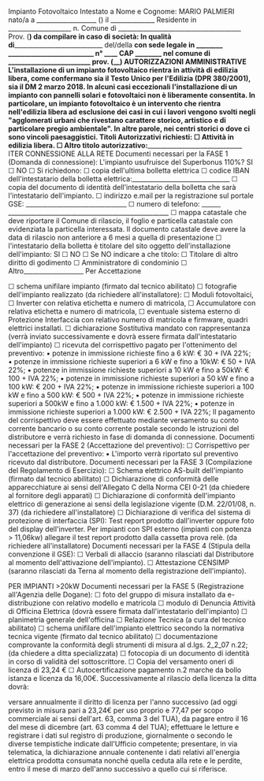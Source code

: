 Impianto Fotovoltaico Intestato a
Nome e Cognome: MARIO PALMIERI nato/a a ___________________ () il ______________
Residente in ____________________ n. Comune di _______________________________________ Prov. (__)
da compilare in caso di società:
In qualità di______________________________ del/della ______________________con sede legale in ________
__________________________ n° ____ CAP ________ nel comune di _________________________ prov. (__)
AUTORIZZAZIONI AMMINISTRATIVE
L'installazione di un impianto fotovoltaico rientra in attività di edilizia libera, come confermano sia il Testo Unico per l'Edilizia (DPR 380/2001), sia il DM 2 marzo 2018.
In alcuni casi eccezionali l'installazione di un impianto con pannelli solari e fotovoltaici non è liberamente consentita.
In particolare, un impianto fotovoltaico è un intervento che rientra nell'edilizia libera ad esclusione dei casi in cui i lavori vengono svolti negli "agglomerati urbani che rivestano carattere storico, artistico e di particolare pregio ambientale". In altre parole, nei centri storici o dove ci sono vincoli paesaggistici.
Titoli Autorizzativi richiesti:
☐ Attività in edilizia libera.
☐ Altro titolo autorizzativo:____________________________________________________
ITER CONNESSIONE ALLA RETE
Documenti necessari per la FASE 1 (Domanda di connessione):
L'impianto usufruisce del Superbonus 110%? SI ☐ NO ☐
Si richiedono:
☐ copia dell'ultima bolletta elettrica
☐ codice IBAN dell'intestatario della bolletta elettrica:_______________________________
☐ copia del documento di identità dell'intestatario della bolletta che sarà l'intestatario dell'impianto.
☐ indirizzo e.mail per la registrazione sul portale GSE: ________________________________
☐ numero di telefono: ______ ___________________________________________________
☐ mappa catastale che deve riportare il Comune di rilascio, il foglio e particella catastale con evidenziata la particella interessata. Il documento catastale deve avere la data di rilascio non anteriore a 6 mesi a quella di presentazione
☐ l'intestatario della bolletta è titolare del sito oggetto dell'installazione dell'impianto:
SI ☐ NO ☐
Se NO indicare a che titolo: ☐ Titolare di altro diritto di godimento
☐ Amministratore di condominio
☐ Altro___________________
Per Accettazione

☐ schema unifilare impianto (firmato dal tecnico abilitato)
☐ fotografie dell'impianto realizzato (da richiedere all'installatore):
☐ Moduli fotovoltaici,
☐ Inverter con relativa etichetta e numero di matricola,
☐ Accumulatore con relativa etichetta e numero di matricola,
☐ eventuale sistema esterno di Protezione Interfaccia con relativo numero di matricola e firmware, quadri elettrici installati.
☐ dichiarazione Sostitutiva mandato con rappresentanza (verrà inviato successivamente e dovrà essere firmata dall'intestatario dell'impianto)
☐ ricevuta del corrispettivo pagato per l'ottenimento del preventivo:
▪ potenze in immissione richieste fino a 6 kW: € 30 + IVA 22%;
▪ potenze in immissione richieste superiori a 6 kW e fino a 10kW: € 50 + IVA 22%;
▪ potenze in immissione richieste superiori a 10 kW e fino a 50kW: € 100 + IVA 22%;
▪ potenze in immissione richieste superiori a 50 kW e fino a 100 kW: € 200 + IVA 22%;
▪ potenze in immissione richieste superiori a 100 kW e fino a 500 kW: € 500 + IVA 22%;
▪ potenze in immissione richieste superiori a 500kW e fino a 1.000 kW: € 1.500 + IVA 22%;
▪ potenze in immissione richieste superiori a 1.000 kW: € 2.500 + IVA 22%;
Il pagamento del corrispettivo deve essere effettuato mediante versamento su conto corrente bancario o su conto corrente postale secondo le istruzioni del distributore e verrà richiesto in fase di domanda di connessione.
Documenti necessari per la FASE 2 (Accettazione del preventivo):
☐ Corrispettivo per l'accettazione del preventivo:
▪ L'importo verrà riportato sul preventivo ricevuto dal distributore.
Documenti necessari per la FASE 3 (Compilazione del Regolamento di Esercizio):
☐ Schema elettrico AS-built dell'impianto (firmato dal tecnico abilitato)
☐ Dichiarazione di conformità delle apparecchiature ai sensi dell'Allegato C della Norma CEI 0-21 (da chiedere al fornitore degli apparati)
☐ Dichiarazione di conformità dell'impianto elettrico di generazione ai sensi della legislazione vigente (D.M. 22/01/08, n. 37) (da richiedere all'installatore)
☐ Dichiarazione di verifica del sistema di protezione di interfaccia (SPI): Test report prodotto dall'inverter oppure foto del display dell'inverter. Per impianti con SPI esterno (impianti con potenza > 11,06kw) allegare il test report prodotto dalla cassetta prova relè. (da richiedere all'installatore)
Documenti necessari per la FASE 4 (Stipula della convenzione il GSE):
☐ Verbali di allaccio (saranno rilasciati dal Distributore al momento dell'attivazione dell'impianto).
☐ Attestazione CENSIMP (saranno rilasciati da Terna al momento della registrazione dell'impianto).

PER IMPIANTI >20kW
Documenti necessari per la FASE 5 (Registrazione all'Agenzia delle Dogane):
☐ foto del gruppo di misura installato da e-distribuzione con relativo modello e matricola
☐ modulo di Denuncia Attività di Officina Elettrica (dovrà essere firmata dall'intestatario dell'impianto)
☐ planimetria generale dell'officina
☐ Relazione Tecnica (a cura del tecnico abilitato)
☐ schema unifilare dell'impianto elettrico secondo la normativa tecnica vigente (firmato dal tecnico abilitato)
☐ documentazione comprovante la conformità degli strumenti di misura al d.lgs. 2_2_07 n.22; (da chiedere a ditta specializzata)
☐ fotocopia di un documento di identità in corso di validità del sottoscrittore.
☐ Copia del versamento oneri di licenza di 23,24 €
☐ Autocertificazione pagamento n.2 marche da bollo istanza e licenza da 16,00€.
Successivamente al rilascio della licenza la ditta dovrà:

versare annualmente il diritto di licenza per l'anno successivo (ad oggi previsto in misura pari a 23,24€ per uso proprio e 77,47 per scopo commerciale ai sensi dell'art. 63, comma 3 del TUA), da pagare entro il 16 del mese di dicembre (art. 63 comma 4 del TUA);
effettuare le letture e registrare i dati sul registro di produzione, giornalmente o secondo le diverse tempistiche indicate dall'Ufficio competente;
presentare, in via telematica, la dichiarazione annuale contenente i dati relativi all'energia elettrica prodotta consumata nonché quella ceduta alla rete e le perdite, entro il mese di marzo dell'anno successivo a quello cui si riferisce.